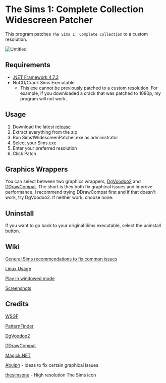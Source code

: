 # The Sims 1: Complete Collection Widescreen Patcher

This program patches `The Sims 1: Complete Collection` to a custom resolution.

![Untitled](https://user-images.githubusercontent.com/32502411/136943721-7475909c-2993-498f-beff-cd6fdc0b9b23.png)

## Requirements

* [.NET Framework 4.7.2](https://dotnet.microsoft.com/download/dotnet-framework/thank-you/net472-web-installer)
* NoCD/Crack Sims Executable
  * This exe cannot be previously patched to a custom resolution. For example, if you downloaded a crack that was patched to 1080p, my program will not work.

## Usage

1. Download the latest [release](https://github.com/FaithBeam/Sims-1-Complete-Collection-Widescreen-Patcher/releases)
2. Extract everything from the zip
3. Run Sims1WidescreenPatcher.exe as administrator
4. Select your Sims.exe
5. Enter your preferred resolution
6. Click Patch

## Graphics Wrappers

You can select between two graphics wrappers, [DgVoodoo2](http://dege.freeweb.hu/dgVoodoo2/dgVoodoo2/) and [DDrawCompat](https://github.com/narzoul/DDrawCompat). The short is they both fix graphical issues and improve performance. I recommend trying DDrawCompat first and if that doesn't work, try DgVoodoo2. If neither work, choose none.

## Uninstall

If you want to go back to your original Sims executable, select the uninstall button.

## Wiki

[General Sims recommendations to fix common issues](https://github.com/FaithBeam/Sims-1-Complete-Collection-Widescreen-Patcher/wiki/General-Sims-Recommendations)

[Linux Usage](https://github.com/FaithBeam/Sims-1-Complete-Collection-Widescreen-Patcher/wiki/Linux-Usage)

[Play in windowed mode](https://github.com/FaithBeam/Sims-1-Complete-Collection-Widescreen-Patcher/wiki/Windowed-Mode)

[Screenshots](https://github.com/FaithBeam/Sims-1-Complete-Collection-Widescreen-Patcher/wiki/Screenshots)

## Credits

[WSGF](http://www.wsgf.org/dr/sims)

[PatternFinder](https://github.com/mrexodia/PatternFinder)

[DgVoodoo2](http://dege.freeweb.hu/dgVoodoo2/dgVoodoo2/)

[DDrawCompat](https://github.com/narzoul/DDrawCompat)

[Magick.NET](https://github.com/dlemstra/Magick.NET)

[Abulph](https://www.reddit.com/r/thesims/comments/6snibn/the_sims_1_widescreen_fix_1080p/) - Ideas to fix certain graphical issues

[thesimsone](https://www.deviantart.com/thesimsone) - High resolution The Sims icon
